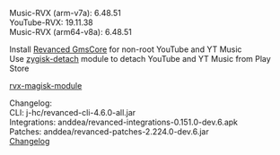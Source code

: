 Music-RVX (arm-v7a): 6.48.51  
YouTube-RVX: 19.11.38  
Music-RVX (arm64-v8a): 6.48.51  

Install [Revanced GmsCore](https://github.com/ReVanced/GmsCore/releases) for non-root YouTube and YT Music  
Use [zygisk-detach](https://github.com/j-hc/zygisk-detach) module to detach YouTube and YT Music from Play Store  

[rvx-magisk-module](https://github.com/LemonyOwO/rvx-magisk-module)  

Changelog:  
CLI: j-hc/revanced-cli-4.6.0-all.jar  
Integrations: anddea/revanced-integrations-0.151.0-dev.6.apk  
Patches: anddea/revanced-patches-2.224.0-dev.6.jar  
[Changelog](https://github.com/anddea/revanced-patches/releases/tag/vdev.6)  
